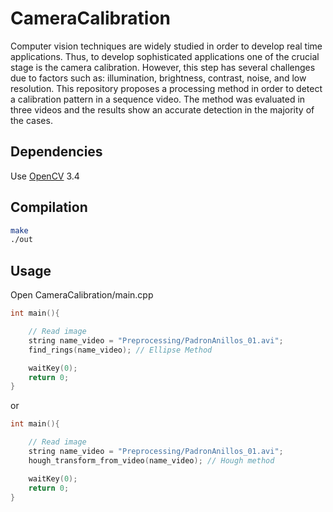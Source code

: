 # CameraCalibration

Computer vision techniques are widely studied in order to develop real time applications. Thus, to develop sophisticated applications one of the crucial stage is the camera calibration. However, this step has several challenges due to factors such as: illumination, brightness, contrast, noise, and low resolution. This repository proposes a processing method in order to detect a calibration pattern in a sequence video. The method was evaluated in three videos and the results show an accurate detection in the majority of the cases.

## Dependencies

Use [OpenCV](https://opencv.org/) 3.4

## Compilation

```bash
make
./out
```

## Usage

Open CameraCalibration/main.cpp

```cpp
int main(){

	// Read image
	string name_video = "Preprocessing/PadronAnillos_01.avi";
	find_rings(name_video); // Ellipse Method

    waitKey(0); 
    return 0;
}
```

or

```cpp
int main(){

	// Read image
	string name_video = "Preprocessing/PadronAnillos_01.avi";
	hough_transform_from_video(name_video); // Hough method

    waitKey(0); 
    return 0;
}
```